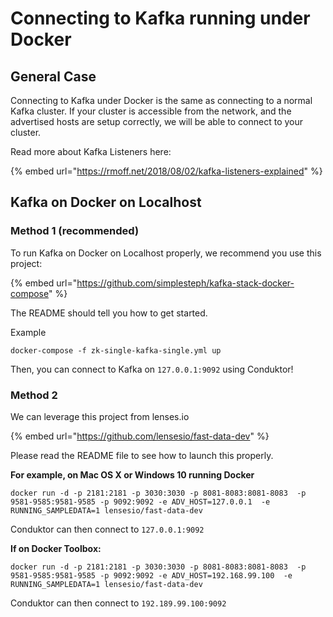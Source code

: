 # Connecting to Kafka running under Docker

## General Case

Connecting to Kafka under Docker is the same as connecting to a normal Kafka cluster. If your cluster is accessible from the network, and the advertised hosts are setup correctly, we will be able to connect to your cluster.

Read more about Kafka Listeners here: 

{% embed url="https://rmoff.net/2018/08/02/kafka-listeners-explained" %}



## Kafka on Docker on Localhost

### Method 1 \(recommended\)

To run Kafka on Docker on Localhost properly, we recommend you use this project:

{% embed url="https://github.com/simplesteph/kafka-stack-docker-compose" %}

The README should tell you how to get started.

Example

```text
docker-compose -f zk-single-kafka-single.yml up
```

Then, you can connect to Kafka on `127.0.0.1:9092` using Conduktor!

### Method 2

We can leverage this project from lenses.io 

{% embed url="https://github.com/lensesio/fast-data-dev" %}

Please read the README file to see how to launch this properly. 

**For example, on Mac OS X or Windows 10 running Docker**

```text
docker run -d -p 2181:2181 -p 3030:3030 -p 8081-8083:8081-8083  -p 9581-9585:9581-9585 -p 9092:9092 -e ADV_HOST=127.0.0.1  -e RUNNING_SAMPLEDATA=1 lensesio/fast-data-dev
```

Conduktor can then connect to `127.0.0.1:9092` 

**If on Docker Toolbox:**

```text
docker run -d -p 2181:2181 -p 3030:3030 -p 8081-8083:8081-8083  -p 9581-9585:9581-9585 -p 9092:9092 -e ADV_HOST=192.168.99.100  -e RUNNING_SAMPLEDATA=1 lensesio/fast-data-dev
```

Conduktor can then connect to `192.189.99.100:9092` 

